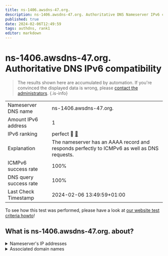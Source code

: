```yaml
---
title: ns-1406.awsdns-47.org.
description: ns-1406.awsdns-47.org. Authoritative DNS Nameserver IPv6 compatibility
published: true
date: 2024-02-06T12:49:59
tags: authdns, rank1
editor: markdown
---
```


# ns-1406.awsdns-47.org. Authoritative DNS IPv6 compatibility

> The results shown here are accumulated by automation. If you're convinced the displayed data is wrong, please [contact the administrators](/howto/chat). 
{.is-info}




|   |   |
| - | - |
| Nameserver DNS name | ns-1406.awsdns-47.org.
| Amount IPv6 address | 1
| IPv6 ranking | perfect :1st_place_medal: [🔗](/howto/ranking) |
| Explanation | The nameserver has an AAAA record and responds perfectly to ICMPv6 as well as DNS requests. |
| ICMPv6 success rate | 100%|
| DNS query success rate | 100% |
| Last Check Timestamp | 2024-02-06 13:49:59+01:00 |

To see how this test was performed, please have a look at [our website test criteria howto](/howto/testcriteria/authdns)!


## What is ns-1406.awsdns-47.org. about?




<details>
<summary>Nameserver's IP addresses</summary>

2600:9000:5305:7e00::1

</details>



<details>
<summary>Associated domain names</summary>

scrapy.org

</details>
